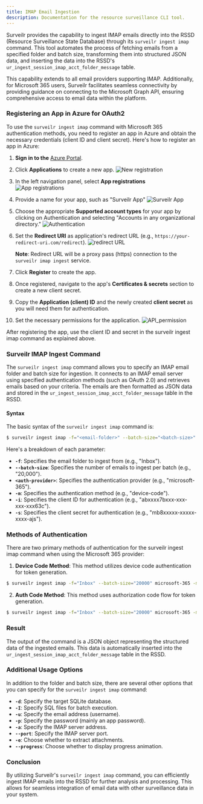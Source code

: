 ```yaml
---
title: IMAP Email Ingestion
description: Documentation for the resource surveillance CLI tool.
---
```


Surveilr provides the capability to ingest IMAP emails directly into the RSSD
(Resource Surveillance State Database) through its `surveilr ingest imap`
command. This tool automates the process of fetching emails from a specified
folder and batch size, transforming them into structured JSON data, and
inserting the data into the RSSD's `ur_ingest_session_imap_acct_folder_message`
table.

This capability extends to all email providers supporting IMAP. Additionally,
for Microsoft 365 users, Surveilr facilitates seamless connectivity by providing
guidance on connecting to the Microsoft Graph API, ensuring comprehensive access
to email data within the platform.

### Registering an App in Azure for OAuth2

To use the `surveilr ingest imap` command with Microsoft 365 authentication
methods, you need to register an app in Azure and obtain the necessary
credentials (client ID and client secret). Here's how to register an app in
Azure:

1. **Sign in to the** [Azure Portal](https://portal.azure.com/#home).

2. Click **Applications** to create a new app.
   ![New registration](/images/Applications.png)

3. In the left navigation panel, select **App registrations**\
   ![App registrations](/images/App_registrations.png)

4. Provide a name for your app, such as "Surveilr App"
   ![Surveilr App](/images/surveilr_app.png)

5. Choose the appropriate **Supported account types** for your app by clicking
   on Authentication and selecting "Accounts in any organizational directory."
   ![Authentication](/images/Authentication.png)

6. Set the **Redirect URI** as application's redirect URL (e.g.,
   `https://your-redirect-uri.com/redirect`).
   ![redirect URL](/images/redirect_url.png)

   **Note**: Redirect URL will be a proxy pass (https) connection to the
   `surveilr imap ingest` service.

7. Click **Register** to create the app.

8. Once registered, navigate to the app's **Certificates & secrets** section to
   create a new client secret.

9. Copy the **Application (client) ID** and the newly created **client secret**
   as you will need them for authentication.

10. Set the necessary permissions for the application.
    ![API_permission](/images/API_permission.png)

After registering the app, use the client ID and secret in the surveilr ingest
imap command as explained above.

### Surveilr IMAP Ingest Command

The `surveilr ingest imap` command allows you to specify an IMAP email folder
and batch size for ingestion. It connects to an IMAP email server using
specified authentication methods (such as OAuth 2.0) and retrieves emails based
on your criteria. The emails are then formatted as JSON data and stored in the
`ur_ingest_session_imap_acct_folder_message` table in the RSSD.

#### Syntax

The basic syntax of the `surveilr ingest imap` command is:

```bash
$ surveilr ingest imap -f="<email-folder>" --batch-size="<batch-size>" <auth-provider> -m <auth-method> -i="<client-id>" -s="<client-secret>"
```

Here's a breakdown of each parameter:

- **`-f`**: Specifies the email folder to ingest from (e.g., "Inbox").
- **`--batch-size`**: Specifies the number of emails to ingest per batch (e.g.,
  "20,000").
- **`<auth-provider>`**: Specifies the authentication provider (e.g.,
  "microsoft-365").
- **`-m`**: Specifies the authentication method (e.g., "device-code").
- **`-i`**: Specifies the client ID for authentication (e.g.,
  "abxxxx7bxxx-xxx-xxx-xxx63c").
- **`-s`**: Specifies the client secret for authentication (e.g.,
  "mb8xxxxx-xxxxx-xxxx-ajs").

### Methods of Authentication

There are two primary methods of authentication for the surveilr ingest imap
command when using the Microsoft 365 provider:

1. **Device Code Method**: This method utilizes device code authentication for
   token generation.

```bash
$ surveilr ingest imap -f="Inbox" --batch-size="20000" microsoft-365 -m device-code -i="abxxxx7bxxx-xxx-xxx-xxx63c" -s="mb8xxxxx-xxxxx-xxxx-ajs"
```

2. **Auth Code Method**: This method uses authorization code flow for token
   generation.

```bash
$ surveilr ingest imap -f="Inbox" --batch-size="20000" microsoft-365 -m  auth-code -i="abxxxx7bxxx-xxx-xxx-xxx63c" -s="mb8xxxxx-xxxxx-xxxx-ajs" -a "https://your-redirect-uri.com"
```

### Result

The output of the command is a JSON object representing the structured data of
the ingested emails. This data is automatically inserted into the
`ur_ingest_session_imap_acct_folder_message` table in the RSSD.

### Additional Usage Options

In addition to the folder and batch size, there are several other options that
you can specify for the `surveilr ingest imap` command:

- **`-d`**: Specify the target SQLite database.
- **`-I`**: Specify SQL files for batch execution.
- **`-u`**: Specify the email address (username).
- **`-p`**: Specify the password (mainly an app password).
- **`-a`**: Specify the IMAP server address.
- **`--port`**: Specify the IMAP server port.
- **`-e`**: Choose whether to extract attachments.
- **`--progress`**: Choose whether to display progress animation.

### Conclusion

By utilizing Surveilr's `surveilr ingest imap` command, you can efficiently
ingest IMAP emails into the RSSD for further analysis and processing. This
allows for seamless integration of email data with other surveillance data in
your system.
